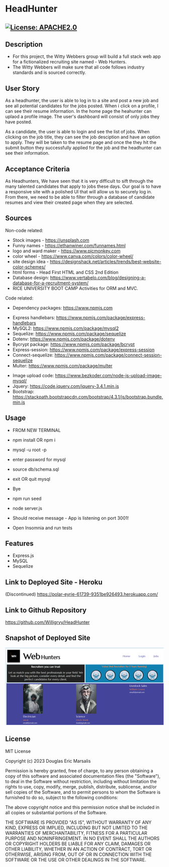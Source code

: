 # HeadHunter

## [![License: APACHE2.0](https://img.shields.io/badge/License:_MIT-orange)](https://opensource.org/license/mit/)

## Description
* For this project, the Witty Webbers group will build a full stack web app for a fictionalized recruiting site named - Web Hunters. 
* The Witty Webbers will make sure that all code follows industry standards and is sourced correctly.

## User Story
As a headhunter, the user is able to log in to a site and post a new job and see all potential candidates for the jobs posted. When i click on a profile, I can see their resume information. In the home page the heahunter can uplaod a profile image. The user's dashboard will consist of only jobs they have posted.

As a candidate, the user is able to login and see the list of jobs. When clicking on the job title, they can see the job desciption and have an option to apply. They will be taken to the resume page and once the they hit the submit button they successfully applied for the job and the headhunter can see their information.

## Acceptance Criteria
As Headhunters, We have seen that it is very difficult to sift through the many talented candidates that apply to jobs these days. Our goal is to have a responsive site with a polished UI that will allow us to securely log in. From there, we need to be able to filter through a database of candidate resumes and view their created page when they are selected.

## Sources
Non-code related:

* Stock images - https://unsplash.com
* Funny names - https://ethanwiner.com/funnames.html 
* logo and ward maker - https://www.picmonkey.com
* color wheel - https://www.canva.com/colors/color-wheel/
* site design idea - https://designshack.net/articles/trends/best-website-color-schemes/
* html forms - Head First HTML and CSS 2nd Edition
* Database design: https://www.vertabelo.com/blog/designing-a-database-for-a-recruitment-system/
* RICE UNIVERSITY BOOT CAMP Activities for ORM and MVC.

Code related:

* Dependency packages: https://www.npmjs.com 
-  Express handlebars: https://www.npmjs.com/package/express-handlebars 
- MySQL2: https://www.npmjs.com/package/mysql2 
- Sequelize: https://www.npmjs.com/package/sequelize 
- Dotenv: https://www.npmjs.com/package/dotenv 
- Bycrypt package: https://www.npmjs.com/package/bcrypt
- Express-session: https://www.npmjs.com/package/express-session
- Connect-sequelize: https://www.npmjs.com/package/connect-session-sequelize
- Multer: https://www.npmjs.com/package/multer
* Image upload code: https://www.bezkoder.com/node-js-upload-image-mysql/
* Jquery: https://code.jquery.com/jquery-3.4.1.min.js
* Bootstrap: https://stackpath.bootstrapcdn.com/bootstrap/4.3.1/js/bootstrap.bundle.min.js

## Usage
* FROM NEW TERMINAL
* npm install OR npm i
* mysql -u root -p
* enter password for mysql
* source db/schema.sql
* exit OR quit mysql
* Bye

* npm run seed
* node server.js
* Should receive message - App is listening on port 3001!

* Open Insomnia and run tests

## Features
* Express.js
* MySQL
* Sequelize

## Link to Deployed Site - Heroku
(Discontinued) https://polar-eyrie-61739-9351be926493.herokuapp.com/

## Link to Github Repository
https://github.com/Willigrvy/HeadHunter

## Snapshot of Deployed Site

![the website's homepage](./public/images/homepage-screenshot.PNG)

## License
MIT License

Copyright (c) 2023 Douglas Eric Marsalis

Permission is hereby granted, free of charge, to any person obtaining a copy
of this software and associated documentation files (the "Software"), to deal
in the Software without restriction, including without limitation the rights
to use, copy, modify, merge, publish, distribute, sublicense, and/or sell
copies of the Software, and to permit persons to whom the Software is
furnished to do so, subject to the following conditions:

The above copyright notice and this permission notice shall be included in all
copies or substantial portions of the Software.

THE SOFTWARE IS PROVIDED "AS IS", WITHOUT WARRANTY OF ANY KIND, EXPRESS OR
IMPLIED, INCLUDING BUT NOT LIMITED TO THE WARRANTIES OF MERCHANTABILITY,
FITNESS FOR A PARTICULAR PURPOSE AND NONINFRINGEMENT. IN NO EVENT SHALL THE
AUTHORS OR COPYRIGHT HOLDERS BE LIABLE FOR ANY CLAIM, DAMAGES OR OTHER
LIABILITY, WHETHER IN AN ACTION OF CONTRACT, TORT OR OTHERWISE, ARISING FROM,
OUT OF OR IN CONNECTION WITH THE SOFTWARE OR THE USE OR OTHER DEALINGS IN THE
SOFTWARE.
